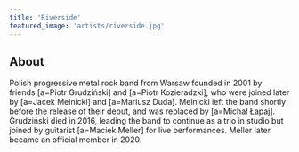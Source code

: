 ```yaml
---
title: 'Riverside'
featured_image: 'artists/riverside.jpg'
---
```


## About

Polish progressive metal rock band from Warsaw founded in 2001 by friends [a=Piotr Grudziński] and [a=Piotr Kozieradzki], who were joined later by [a=Jacek Melnicki] and [a=Mariusz Duda]. Melnicki left the band shortly before the release of their debut, and was replaced by [a=Michał Łapaj]. Grudziński died in 2016, leading the band to continue as a trio in studio but joined by guitarist [a=Maciek Meller] for live performances. Meller later became an official member in 2020.
